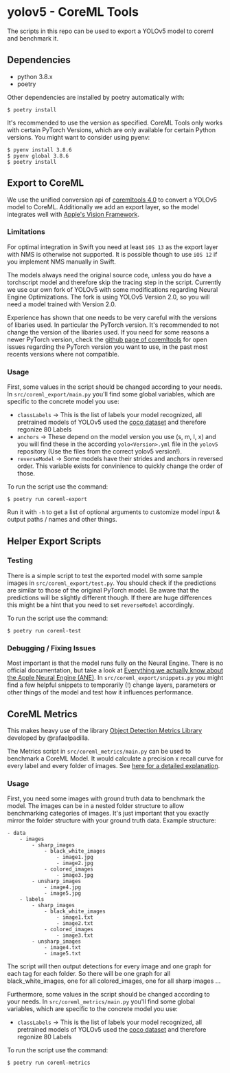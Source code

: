 # yolov5 - CoreML Tools

The scripts in this repo can be used to export a YOLOv5 model to coreml and benchmark it. 

## Dependencies

* python 3.8.x
* poetry

Other dependencies are installed by poetry automatically with:
```console 
$ poetry install
```

It's recommended to use the version as specified. CoreML Tools only works with certain PyTorch Versions, which are only available for certain Python versions. You might want to consider using pyenv:
```
$ pyenv install 3.8.6
$ pyenv global 3.8.6
$ poetry install
```

## Export to CoreML 

We use the unified conversion api of [coremltools 4.0](https://coremltools.readme.io/docs) to convert a YOLOv5 model to CoreML. Additionally we add an export layer, so the model integrates well with [Apple's Vision Framework](https://developer.apple.com/documentation/vision). 

### Limitations

For optimal integration in Swift you need at least `iOS 13` as the export layer with NMS is otherwise not supported. It is possible though to use `iOS 12` if you implement NMS manually in Swift.

The models always need the original source code, unless you do have a torchscript model and therefore skip the tracing step in the script. Currently we use our own fork of YOLOv5 with some modifications regarding Neural Engine Optimizations. The fork is using YOLOv5 Version 2.0, so you will need a model trained with Version 2.0. 

Experience has shown that one needs to be very careful with the versions of libaries used. In particular the PyTorch version. It's recommended to not change the version of the libaries used. If you need for some reasons a newer PyTorch version, check the [github page of coremltools](https://github.com/apple/coremltools/issues) for open issues regarding the PyTorch version you want to use, in the past most recents versions where not compatible.

### Usage 

First, some values in the script should be changed according to your needs. In `src/coreml_export/main.py` you'll find some global variables, which are specific to the concrete model you use: 

* `classLabels` -> This is the list of labels your model recognized, all pretrained models of YOLOv5 used the [coco dataset](https://cocodataset.org/#home) and therefore regonize 80 Labels
* `anchors` -> These depend on the model version you use (s, m, l, x) and you will find these in the according `yolo<Version>.yml` file in the `yolov5` repository (Use the files from the correct yolov5 version!). 
* `reverseModel` -> Some models have their strides and anchors in reversed order. This variable exists for convinience to quickly change the order of those.

To run the script use the command: 
```console 
$ poetry run coreml-export
```
Run it with `-h` to get a list of optional arguments to customize model input & output paths / names and other things. 

## Helper Export Scripts

### Testing

There is a simple script to test the exported model with some sample images in `src/coreml_export/test.py`. You should check if the predictions are similar to those of the original PyTorch model. Be aware that the predictions will be slightly different though. If there are huge differences this might be a hint that you need to set `reverseModel` accordingly. 

To run the script use the command: 
```console 
$ poetry run coreml-test
```

### Debugging / Fixing Issues 

Most important is that the model runs fully on the Neural Engine. There is no official documentation, but take a look at [Everything we actually know about the Apple Neural Engine (ANE)](https://github.com/hollance/neural-engine). 
In  `src/coreml_export/snippets.py` you might find a few helpful snippets to temporarily (!) change layers, parameters or other things of the model and test how it influences performance.  

## CoreML Metrics 

This makes heavy use of the library [Object Detection Metrics Library](https://github.com/rafaelpadilla/Object-Detection-Metrics) developed by @rafaelpadilla. 

The Metrics script in  `src/coreml_metrics/main.py` can be used to benchmark a CoreML Model. It would calculate a precision x recall curve for every label and every folder of images. 
See [here for a detailed explanation](https://github.com/rafaelpadilla/Object-Detection-Metrics#important-definitions).

### Usage 

First, you need some images with ground truth data to benchmark the model. The images can be in a nested folder structure to allow benchmarking categories of images. It's just important that you exactly mirror the folder structure with your ground truth data. Example structure: 
```
- data 
    - images
        - sharp_images
            - black_white_images
                - image1.jpg 
                - image2.jpg
            - colored_images 
                - image3.jpg 
        - unsharp_images 
            - image4.jpg 
            - image5.jpg 
    - labels 
        - sharp_images
            - black_white_images
                - image1.txt
                - image2.txt
            - colored_images 
                - image3.txt 
        - unsharp_images 
            - image4.txt 
            - image5.txt 
```
The script will then output detections for every image and one graph for each tag for each folder. So there will be one graph for all black_white_images, one for all colored_images, one for all sharp images ... 

Furthermore, some values in the script should be changed according to your needs. In `src/coreml_metrics/main.py` you'll find some global variables, which are specific to the concrete model you use: 

* `classLabels` -> This is the list of labels your model recognized, all pretrained models of YOLOv5 used the [coco dataset](https://cocodataset.org/#home) and therefore regonize 80 Labels

To run the script use the command: 
```console 
$ poetry run coreml-metrics
```
